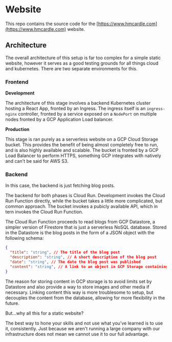 # Website

This repo contains the source code for the [https://www.hmcardle.com](https://www.hmcardle.com) website.

## Architecture

The overall architecture of this setup is far too complex for a simple static website, however it serves as a good testing grounds for all things cloud and kubernetes. There are two separate environments for this.

### Frontend

**Development**

The architecture of this stage involves a backend Kubernetes cluster hosting a React App, fronted by an Ingress. The ingress itself is an `ingress-nginx` controller, fronted by a service exposed on a `NodePort` on multiple nodes fronted by a GCP Application Load balancer.

**Production**

This stage is ran purely as a serverless website on a GCP Cloud Storage bucket. This provides the benefit of being almost completely free to run, and is also highly available and scalable. The bucket is fronted by a GCP Load Balancer to perform HTTPS, something GCP integrates with natively and can't be said for AWS S3.

### Backend

In this case, the backend is just fetching blog posts.

The backend for both phases is Cloud Run. Development invokes the Cloud Run Function directly, while the bucket takes a little more complicated, but common approach. The bucket invokes a pubicly available API, which in tern invokes the Cloud Run Function.

The Cloud Run Function proceeds to read blogs from GCP Datastore, a simpler version of Firestore that is just a serverless NoSQL database. Stored in the Datastore is the blog posts in the form of a JSON object with the following schema:

```json
{
  "title": "string", // The title of the blog post
  "description": "string", // A short description of the blog post
  "date": "string", // The date the blog post was published
  "content": "string", // A link to an object in GCP Storage containing the blog post content
}
```

The reason for storing content in GCP storage is to avoid limits set by Datastore and also provide a way to store images and other media if necessary. Linking content this way is more troublesome to setup, but decouples the content from the database, allowing for more flexibility in the future.

But...why all this for a static website?

The best way to hone your skills and not use what you've learned is to use it, consistently. Just because we aren't running a large company with our infrastructure does not mean we cannot use it to our full advantage. 

